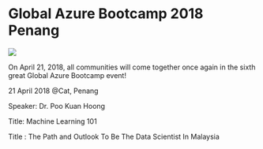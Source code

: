 # Global Azure Bootcamp 2018 Penang

<img src='http://mygab18.azurewebsites.net/img/logo-2018-500x444-inverted.png'>

On April 21, 2018, all communities will come together once again in the sixth great Global Azure Bootcamp event!

21 April 2018
@Cat, Penang

Speaker: Dr. Poo Kuan Hoong

Title: Machine Learning 101

Title : The Path and Outlook To Be The Data Scientist In Malaysia
